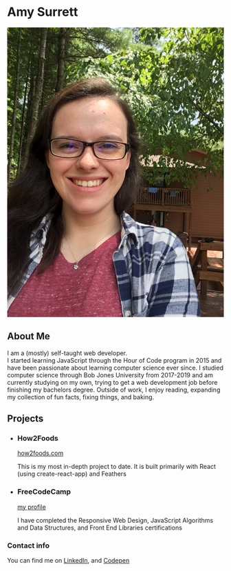 # Amy Surrett

![profile_picure](./profile.jpg?v=4&s=200)

## About Me

I am a (mostly) self-taught web developer.  
I started learning JavaScript through the Hour of Code program in 2015 and have been passionate about learning computer science ever since. I studied computer science through Bob Jones University from 2017-2019 and am currently studying on my own, trying to get a web development job before finishing my bachelors degree. Outside of work, I enjoy reading, expanding my collection of fun facts, fixing things, and baking.

## Projects

*   ### How2Foods

    [how2foods.com](https://how2foods.com)

    This is my most in-depth project to date. It is built primarily with React (using create-react-app) and Feathers

*   ### FreeCodeCamp

    [my profile](https://www.freecodecamp.org/asurrett)

    I have completed the Responsive Web Design, JavaScript Algorithms and Data Structures, and Front End Libraries certifications

### Contact info

You can find me on [LinkedIn](https://www.linkedin.com/in/amy-surrett-906144110?trk=nav_responsive_tab_profile), and [Codepen](https://codepen.io/CaptainShadow/)
